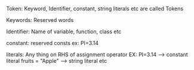 Token: Keyword, Identifier, constant, string literals etc are called Tokens

Keywords: Reserved words

Identifier: Name of variable, function, class etc

constant: reserved consts ex: PI=3.14

literals: Any thing on RHS of assignment operator EX: PI=3.14 --> constant literal
							fruits = "Apple" --> string literal etc
